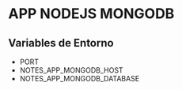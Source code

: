 # APP NODEJS MONGODB

## Variables de Entorno
* PORT
* NOTES_APP_MONGODB_HOST
* NOTES_APP_MONGODB_DATABASE
